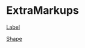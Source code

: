 # ExtraMarkups


[Label](https://github.com/chir-set/ExtraMarkups/tree/main/Label/)

[Shape](https://github.com/chir-set/ExtraMarkups/tree/main/Shape/)









